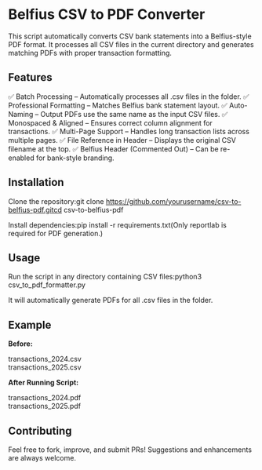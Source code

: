 # Belfius CSV to  PDF Converter

This script automatically converts CSV bank statements into a Belfius-style PDF format. 
It processes all CSV files in the current directory and generates matching PDFs with proper transaction formatting.

## Features

✅ Batch Processing – Automatically processes all .csv files in the folder.
✅ Professional Formatting – Matches Belfius bank statement layout.
✅ Auto-Naming – Output PDFs use the same name as the input CSV files.
✅ Monospaced & Aligned – Ensures correct column alignment for transactions.
✅ Multi-Page Support – Handles long transaction lists across multiple pages.
✅ File Reference in Header – Displays the original CSV filename at the top.
✅ Belfius Header (Commented Out) – Can be re-enabled for bank-style branding.

## Installation

Clone the repository:git clone https://github.com/yourusername/csv-to-belfius-pdf.gitcd csv-to-belfius-pdf

Install dependencies:pip install -r requirements.txt(Only reportlab is required for PDF generation.)

## Usage

Run the script in any directory containing CSV files:python3 csv_to_pdf_formatter.py

It will automatically generate PDFs for all .csv files in the folder.

## Example

**Before:**

transactions_2024.csv  
transactions_2025.csv  

**After Running Script:**

transactions_2024.pdf  
transactions_2025.pdf  

## Contributing

Feel free to fork, improve, and submit PRs! Suggestions and enhancements are always welcome.
